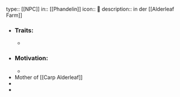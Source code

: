 type:: [[NPC]]
in:: [[Phandelin]] 
icon:: 👤
description:: in der [[Alderleaf Farm]]

- ### Traits:
	-
- ### Motivation:
	-
- Mother of [[Carp Alderleaf]]
-
-